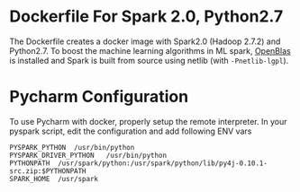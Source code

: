 # Dockerfile For Spark 2.0, Python2.7

The Dockerfile creates a docker image with Spark2.0 (Hadoop 2.7.2) and Python2.7. To boost the machine learning
algorithms in ML spark, [OpenBlas](#https://github.com/xianyi/OpenBLAS) is installed and Spark is built from source
using netlib (with `-Pnetlib-lgpl`). 

# Pycharm Configuration

To use Pycharm with docker, properly setup the remote interpreter. In your pyspark script, edit the configuration and
add following ENV vars

```
PYSPARK_PYTHON	/usr/bin/python
PYSPARK_DRIVER_PYTHON	/usr/bin/python
PYTHONPATH	/usr/spark/python:/usr/spark/python/lib/py4j-0.10.1-src.zip:$PYTHONPATH
SPARK_HOME	/usr/spark
```